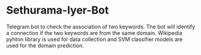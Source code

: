 # Sethurama-Iyer-Bot
Telegram bot to check the association of two keywords. The bot will identify a connection if the two keywords are from the same domain.
Wikipedia pyhton library is used for data collection and SVM classifier models are used for the domain prediction. 